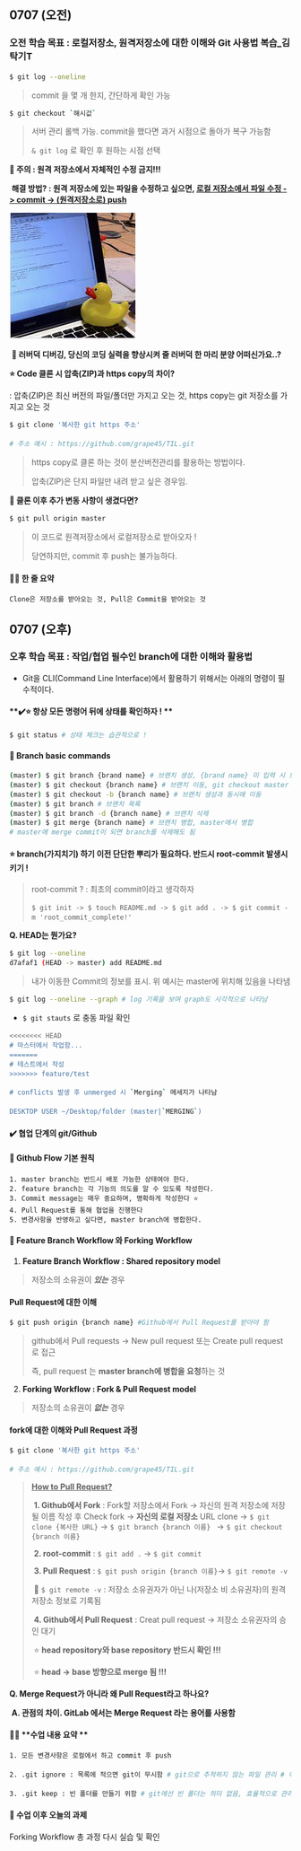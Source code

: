 ## 0707 (오전) 

### 오전 학습 목표 : 로컬저장소, 원격저장소에 대한 이해와 Git 사용법 복습_김탁기T



```bash
$ git log --oneline
```

> commit 을 몇 개 한지, 간단하게 확인 가능



```bash
$ git checkout `해시값`
```

> 서버 관리 롤백 가능. commit을 했다면 과거 시점으로 돌아가 복구 가능함
>
> `& git log` 로 확인 후 원하는 시점 선택



**📌 주의 : 원격 저장소에서 자체적인 수정 금지!!!**

​	**해결 방법? : 원격 저장소에 있는 파일을 수정하고 싶으면, <u>로컬 저장소에서 파일 수정 -> commit -> (원격저장소로) push</u>**



![loverduck](220707.assets/loverduck.jpeg)



​							**🐤 러버덕 디버깅, 당신의 코딩 실력을 향상시켜 줄 러버덕 한 마리 분양 어떠신가요..?**

 

**⭐️ Code 클론 시 압축(ZIP)과 https copy의 차이?**

: 압축(ZIP)은 최신 버전의 파일/폴더만 가지고 오는 것, https copy는 git 저장소를 가지고 오는 것

```bash
$ git clone '복사한 git https 주소' 

# 주소 예시 : https://github.com/grape45/TIL.git
```

> https copy로 클론 하는 것이 분산버전관리를 활용하는 방법이다.
>
> 압축(ZIP)은 단지 파일만 내려 받고 싶은 경우임.



**📌 클론 이후 추가 변동 사항이 생겼다면?**

```bash
$ git pull origin master
```

> 이 코드로 원격저장소에서 로컬저장소로 받아오자 !
>
> 당연하지만, commit 후 push는 불가능하다.



#### ✍🏻 **한 줄 요약**

```
Clone은 저장소를 받아오는 것, Pull은 Commit을 받아오는 것
```





## 0707 (오후) 

### 오후 학습 목표 : 작업/협업 필수인 branch에 대한 이해와 활용법

- Git을 CLI(Command Line Interface)에서 활용하기 위해서는 아래의 명령이 필수적이다.

#### **✔️⭐️ 항상 모든 명령어 뒤에 상태를 확인하자 ! **

```bash
$ git status # 상태 체크는 습관적으로 !
```



#### **📌 Branch basic commands**

```bash
(master) $ git branch {brand name} # 브랜치 생성, {brand name} 미 입력 시 브랜치 조회
(master) $ git checkout {branch name} # 브랜치 이동, git checkout master
(master) $ git checkout -b {branch name} # 브랜치 생성과 동시에 이동
(master) $ git branch # 브랜치 목록
(master) $ git branch -d {branch name} # 브랜치 삭제
(master) $ git merge {branch name} # 브랜치 병합, master에서 병합
# master에 merge commit이 되면 branch를 삭제해도 됨
```



#### **⭐️ branch(가지치기) 하기 이전 단단한 뿌리가 필요하다. 반드시 root-commit 발생시키기 !**

> root-commit ? : 최초의 commit이라고 생각하자
>
>  `$ git init -> $ touch README.md -> $ git add . -> $ git commit -m 'root_commit_complete!' `



**Q. HEAD는 뭔가요?**

```bash
$ git log --oneline
d7afaf1 (HEAD -> master) add README.md 
```

> 내가 이동한 Commit의 정보를 표시. 위 예시는 master에 위치해 있음을 나타냄



```bash
$ git log --oneline --graph # log 기록을 보며 graph도 시각적으로 나타남
```



* `$ git stauts` 로 충동 파일 확인 

```bash
<<<<<<<< HEAD
# 마스터에서 작업함...
=======
# 테스트에서 작성
>>>>>>> feature/test

# conflicts 발생 후 unmerged 시 `Merging` 메세지가 나타남

DESKTOP USER ~/Desktop/folder (master|`MERGING`)
```



#### ✔️ 협업 단계의 git/Github



#### 📌 Github Flow 기본 원칙

```
1. master branch는 반드시 배포 가능한 상태여야 한다.
2. feature branch는 각 기능의 의도를 알 수 있도록 작성한다.
3. Commit message는 매우 중요하며, 명확하게 작성한다 ⭐️
4. Pull Request를 통해 협업을 진행한다
5. 변경사항을 반영하고 싶다면, master branch에 병합한다.
```



#### 📌 Feature Branch Workflow 와 Forking Workflow

1. **Feature Branch Workflow : Shared repository model**

> 저장소의 소유권이 ***있는*** 경우



#### **Pull Request에 대한 이해**

```bash
$ git push origin {branch name} #Github에서 Pull Request를 받아야 함
```

> github에서 Pull requests -> New pull request 또는 Create pull request 로 접근
>
> 즉, pull request 는 **master branch에 병합을 요청**하는 것



2. **Forking Workflow : Fork & Pull Request model**

> 저장소의 소유권이 ***없는*** 경우



#### **fork에 대한 이해와 Pull Request 과정**

```bash
$ git clone '복사한 git https 주소' 

# 주소 예시 : https://github.com/grape45/TIL.git
```

> **<u>	How to Pull Request?</u>**
>
> ​		**1. Github에서 Fork** : Fork할 저장소에서 Fork -> 자신의 원격 저장소에 저장될 이름 작성 후 Check fork -> 											**자신의 로컬 저장소** URL clone ->  `$ git clone {복사한 URL}` ->											`$ git branch {branch 이름} ` -> `$ git checkout {branch 이름}`
>
> ​		**2. root-commit** :  `$ git add .` -> `$ git commit` 
>
> ​		**3. Pull Request** : `$ git push origin {branch 이름}`-> `$ git remote -v` 
>
> ​				📌 `$ git remote -v`  : 저장소 소유권자가 아닌 나(저장소 비 소유권자)의 원격저장소 정보로 기록됨
>
> ​		**4. Github에서 Pull Request** : Creat pull request -> 저장소 소유권자의 승인 대기
>
> ​				⭐️ **head repository와 base repository 반드시 확인 !!!** 
>
> ​				⭐️ **head -> base 방향으로 merge 됨 !!!**



**Q. Merge Request가 아니라 왜 Pull Request라고 하나요?**

​		**A. 관점의 차이. GitLab 에서는 Merge Request 라는 용어를 사용함**



#### ✍🏻 **수업 내용 요약 **

```bash
1. 모든 변경사항은 로컬에서 하고 commit 후 push

2. .git ignore : 목록에 적으면 git이 무시함 # git으로 추적하지 않는 파일 관리 # 이름 바꾸기 불가능
 
3. .git keep : 빈 폴더를 만들기 위함 # git에선 빈 폴더는 의미 없음, 효율적으로 관리하기 위함 # 이름 바꾸기 가능
```



#### **🎯 수업 이후 오늘의 과제**

Forking Workflow 총 과정 다시 실습 및 확인

